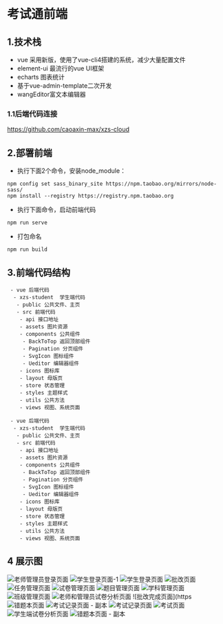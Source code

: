 # 考试通前端

## 1.技术栈

- vue 采用新版，使用了vue-cli4搭建的系统，减少大量配置文件
- element-ui 最流行的vue UI框架
- echarts 图表统计
- 基于vue-admin-template二次开发
- wangEditor富文本编辑器

### 1.1后端代码连接
https://github.com/caoaxin-max/xzs-cloud

## 2.部署前端

- 执行下面2个命令，安装node_module：

```npm
npm config set sass_binary_site https://npm.taobao.org/mirrors/node-sass/
npm install --registry https://registry.npm.taobao.org  
```

- 执行下面命令，启动前端代码

```npm
npm run serve
```

- 打包命名

```npm
npm run build
```

## 3.前端代码结构

```text
 - vue 后端代码
  - xzs-student  学生端代码
   - public 公共文件、主页
   - src 前端代码
    - api 接口地址
    - assets 图片资源
    - components 公共组件
     - BackToTop 返回顶部组件
     - Pagination 分页组件
     - SvgIcon 图标组件
     - Ueditor 编辑器组件
    - icons 图标库
    - layout 母版页
    - store 状态管理
    - styles 主题样式
    - utils 公共方法
    - views 视图、系统页面
```

```text
 - vue 后端代码
  - xzs-student  学生端代码
   - public 公共文件、主页
   - src 前端代码
    - api 接口地址
    - assets 图片资源
    - components 公共组件
     - BackToTop 返回顶部组件
     - Pagination 分页组件
     - SvgIcon 图标组件
     - Ueditor 编辑器组件
    - icons 图标库
    - layout 母版页
    - store 状态管理
    - styles 主题样式
    - utils 公共方法
    - views 视图、系统页面
```

## 4 展示图

![老师管理员登录页面](https://user-images.githubusercontent.com/63568153/227859982-3aa5c3aa-a046-4804-a70f-b44ab7f3e0e5.png)
![学生登录页面-1](https://user-images.githubusercontent.com/63568153/227859989-f554894b-39d4-472f-adf7-3af5133becef.png)
![学生登录页面](https://user-images.githubusercontent.com/63568153/227860012-ed1a554a-db00-43ac-afdb-f5ddd096f19f.png)
![批改页面](https://user-images.githubusercontent.com/63568153/227860070-d5d28550-ec51-47ed-b967-4c98f4d71b73.png)
![任务管理页面](https://user-images.githubusercontent.com/63568153/227860076-5f8b3960-3f2d-4d6a-9b3e-386bcd1e2c47.png)
![试卷管理页面](https://user-images.githubusercontent.com/63568153/227860078-7e68ac52-c48b-49c2-9c29-fd93c4864f87.png)
![题目管理页面](https://user-images.githubusercontent.com/63568153/227860081-4aae889f-6caa-4b57-aa47-8a8016d9de6b.png)
![学科管理页面](https://user-images.githubusercontent.com/63568153/227860084-6273a315-f9fc-437d-a9c3-776b871232c4.png)
![班级管理页面](https://user-images.githubusercontent.com/63568153/227860085-93e2c580-332e-4805-ae72-f8bc4ecb1126.png)
![老师和管理员试卷分析页面](https://user-images.githubusercontent.com/63568153/227860089-34ff2e75-10ec-41dd-b8dd-a7b7d5d0a36e.png)
![批改完成页面](https![错题本页面](https://user-images.githubusercontent.com/63568153/227860119-798674fd-0a4e-4265-8c34-f87b14b39290.png)
![考试记录页面 - 副本](https://user-images.githubusercontent.com/63568153/227860125-42674c89-8631-4b82-9d7e-3ebef130f582.png)
![考试记录页面](https://user-images.githubusercontent.com/63568153/227860130-54ad0204-8eed-462e-b8c6-8790bf00cb17.png)
![考试页面](https://user-images.githubusercontent.com/63568153/227860132-bfca84f7-a4d1-463d-bfe0-92e09be58b8c.png)
![学生端试卷分析页面](https://user-images.githubusercontent.com/63568153/227860134-bbc6c816-259d-4076-9d79-855bc69bf278.png)
![错题本页面 - 副本](https://user-images.githubusercontent.com/63568153/227860138-61f7d358-328a-4d8f-962a-2aeae60ca46e.png)

